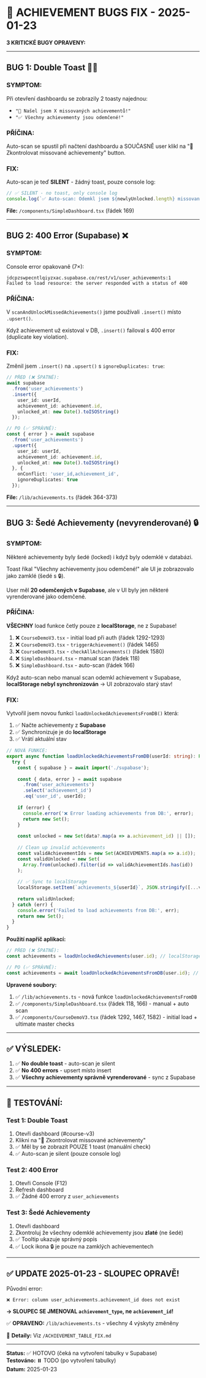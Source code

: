 # 🐛 ACHIEVEMENT BUGS FIX - 2025-01-23

**3 KRITICKÉ BUGY OPRAVENY:**

---

## **BUG 1: Double Toast 🍞🍞**

### **SYMPTOM:**
Při otevření dashboardu se zobrazily 2 toasty najednou:
- `"🎉 Našel jsem X missovaných achievementů!"`
- `"✅ Všechny achievementy jsou odemčené!"`

### **PŘÍČINA:**
Auto-scan se spustil při načtení dashboardu a SOUČASNĚ user klikl na "🔄 Zkontrolovat missované achievementy" button.

### **FIX:**
Auto-scan je teď **SILENT** - žádný toast, pouze console log:
```typescript
// ✅ SILENT - no toast, only console log
console.log(`✅ Auto-scan: Odemkl jsem ${newlyUnlocked.length} missovaných achievementů silently.`);
```

**File:** `/components/SimpleDashboard.tsx` (řádek 169)

---

## **BUG 2: 400 Error (Supabase) ❌**

### **SYMPTOM:**
Console error opakovaně (7×):
```
jdcpzswpecntlqiyzxac.supabase.co/rest/v1/user_achievements:1  
Failed to load resource: the server responded with a status of 400
```

### **PŘÍČINA:**
V `scanAndUnlockMissedAchievements()` jsme používali `.insert()` místo `.upsert()`.

Když achievement už existoval v DB, `.insert()` failoval s 400 error (duplicate key violation).

### **FIX:**
Změnil jsem `.insert()` na `.upsert()` s `ignoreDuplicates: true`:

```typescript
// PŘED (❌ ŠPATNĚ):
await supabase
  .from('user_achievements')
  .insert({
    user_id: userId,
    achievement_id: achievement.id,
    unlocked_at: new Date().toISOString()
  });

// PO (✅ SPRÁVNĚ):
const { error } = await supabase
  .from('user_achievements')
  .upsert({
    user_id: userId,
    achievement_id: achievement.id,
    unlocked_at: new Date().toISOString()
  }, {
    onConflict: 'user_id,achievement_id',
    ignoreDuplicates: true
  });
```

**File:** `/lib/achievements.ts` (řádek 364-373)

---

## **BUG 3: Šedé Achievementy (nevyrenderované) 🔒**

### **SYMPTOM:**
Některé achievementy byly šedé (locked) i když byly odemklé v databázi.

Toast říkal "Všechny achievementy jsou odemčené!" ale UI je zobrazovalo jako zamklé (šedé s 🔒).

User měl **20 odemčených v Supabase**, ale v UI byly jen některé vyrenderované jako odemčené.

### **PŘÍČINA:**
**VŠECHNY** load funkce četly pouze z **localStorage**, ne z Supabase!

1. ❌ `CourseDemoV3.tsx` - initial load při auth (řádek 1292-1293)
2. ❌ `CourseDemoV3.tsx` - `triggerAchievement()` (řádek 1465)
3. ❌ `CourseDemoV3.tsx` - `checkAllAchievements()` (řádek 1580)
4. ❌ `SimpleDashboard.tsx` - manual scan (řádek 118)
5. ❌ `SimpleDashboard.tsx` - auto-scan (řádek 166)

Když auto-scan nebo manual scan odemkl achievement v Supabase, **localStorage nebyl synchronizován** → UI zobrazovalo starý stav!

### **FIX:**
Vytvořil jsem novou funkci `loadUnlockedAchievementsFromDB()` která:
1. ✅ Načte achievementy z **Supabase**
2. ✅ Synchronizuje je do **localStorage**
3. ✅ Vrátí aktuální stav

```typescript
// NOVÁ FUNKCE:
export async function loadUnlockedAchievementsFromDB(userId: string): Promise<Set<string>> {
  try {
    const { supabase } = await import('./supabase');
    
    const { data, error } = await supabase
      .from('user_achievements')
      .select('achievement_id')
      .eq('user_id', userId);
    
    if (error) {
      console.error('❌ Error loading achievements from DB:', error);
      return new Set();
    }
    
    const unlocked = new Set(data?.map(a => a.achievement_id) || []);
    
    // Clean up invalid achievements
    const validAchievementIds = new Set(ACHIEVEMENTS.map(a => a.id));
    const validUnlocked = new Set(
      Array.from(unlocked).filter(id => validAchievementIds.has(id))
    );
    
    // ✅ Sync to localStorage
    localStorage.setItem(`achievements_${userId}`, JSON.stringify([...validUnlocked]));
    
    return validUnlocked;
  } catch (err) {
    console.error('Failed to load achievements from DB:', err);
    return new Set();
  }
}
```

**Použití napříč aplikací:**
```typescript
// PŘED (❌ ŠPATNĚ):
const achievements = loadUnlockedAchievements(user.id); // localStorage only

// PO (✅ SPRÁVNĚ):
const achievements = await loadUnlockedAchievementsFromDB(user.id); // Supabase + localStorage sync
```

**Upravené soubory:**
1. ✅ `/lib/achievements.ts` - nová funkce `loadUnlockedAchievementsFromDB`
2. ✅ `/components/SimpleDashboard.tsx` (řádek 118, 166) - manual + auto scan
3. ✅ `/components/CourseDemoV3.tsx` (řádek 1292, 1467, 1582) - initial load + ultimate master checks

---

## **✅ VÝSLEDEK:**

1. ✅ **No double toast** - auto-scan je silent
2. ✅ **No 400 errors** - upsert místo insert
3. ✅ **Všechny achievementy správně vyrenderované** - sync z Supabase

---

## **📝 TESTOVÁNÍ:**

### **Test 1: Double Toast**
1. Otevři dashboard (#course-v3)
2. Klikni na "🔄 Zkontrolovat missované achievementy"
3. ✅ Měl by se zobrazit POUZE 1 toast (manuální check)
4. ✅ Auto-scan je silent (pouze console log)

### **Test 2: 400 Error**
1. Otevři Console (F12)
2. Refresh dashboard
3. ✅ Žádné 400 errory z `user_achievements`

### **Test 3: Šedé Achievementy**
1. Otevři dashboard
2. Zkontroluj že všechny odemklé achievementy jsou **zlaté** (ne šedé)
3. ✅ Tooltip ukazuje správný popis
4. ✅ Lock ikona 🔒 je pouze na zamklých achievementech

---

## **✅ UPDATE 2025-01-23 - SLOUPEC OPRAVĚ!**

Původní error:
```
❌ Error: column user_achievements.achievement_id does not exist
```

**→ SLOUPEC SE JMENOVAL `achievement_type`, ne `achievement_id`!**

✅ **OPRAVENO:** `/lib/achievements.ts` - všechny 4 výskyty změněny

📖 **Detaily:** Viz `/ACHIEVEMENT_TABLE_FIX.md`

---

**Status:** ✅ HOTOVO (čeká na vytvoření tabulky v Supabase)  
**Testováno:** ⏸️ TODO (po vytvoření tabulky)  
**Datum:** 2025-01-23
